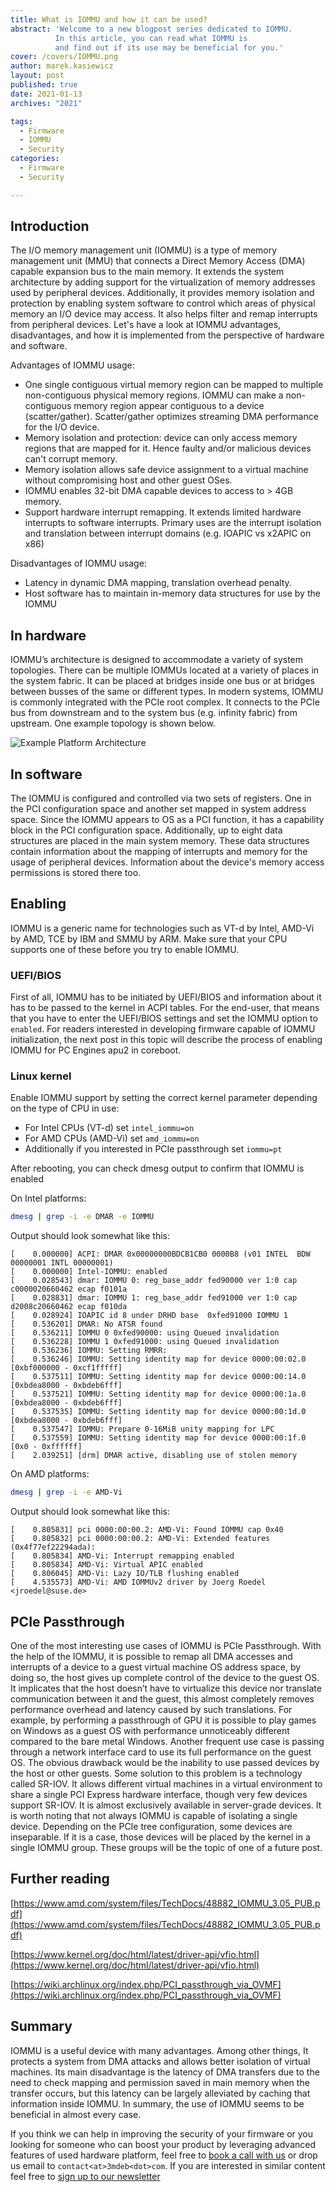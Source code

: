 ```yaml
---
title: What is IOMMU and how it can be used?
abstract: 'Welcome to a new blogpost series dedicated to IOMMU.
          In this article, you can read what IOMMU is
          and find out if its use may be beneficial for you.'
cover: /covers/IOMMU.png
author: marek.kasiewicz
layout: post
published: true
date: 2021-01-13
archives: "2021"

tags:
  - Firmware
  - IOMMU
  - Security
categories:
  - Firmware
  - Security

---
```


## Introduction

The I/O memory management unit (IOMMU) is a type of memory management unit (MMU)
that connects a Direct Memory Access (DMA) capable expansion bus to the main
memory. It extends the system architecture by adding support for the
virtualization of memory addresses used by peripheral devices. Additionally, it
provides memory isolation and protection by enabling system software to control
which areas of physical memory an I/O device may access. It also helps filter
and remap interrupts from peripheral devices. Let's have a look at IOMMU
advantages, disadvantages, and how it is implemented from the perspective of
hardware and software.

Advantages of IOMMU usage:

- One single contiguous virtual memory region can be mapped to multiple non-contiguous
physical memory regions. IOMMU can make a non-contiguous memory region appear
contiguous to a device (scatter/gather). Scatter/gather optimizes streaming DMA
performance for the I/O device.
- Memory isolation and protection: device can only access memory regions that
are mapped for it. Hence faulty and/or malicious devices can't corrupt memory.
- Memory isolation allows safe device assignment to a virtual machine without
compromising host and other guest OSes.
- IOMMU enables 32-bit DMA capable devices to access to > 4GB memory.
- Support hardware interrupt remapping. It extends limited hardware interrupts
to software interrupts. Primary uses are the interrupt isolation and translation
between interrupt domains (e.g. IOAPIC vs x2APIC on x86)

Disadvantages of IOMMU usage:

- Latency in dynamic DMA mapping, translation overhead penalty.
- Host software has to maintain in-memory data structures for use by the IOMMU

## In hardware

IOMMU’s architecture is designed to accommodate a variety of system topologies.
There can be multiple IOMMUs located at a variety of places in the system
fabric. It can be placed at bridges inside one bus or at bridges between busses
of the same or different types. In modern systems, IOMMU is commonly integrated
with the PCIe root complex. It connects to the PCIe bus from downstream and to
the system bus (e.g. infinity fabric) from upstream. One example topology is
shown below.

![Example Platform Architecture](/img/iommu.png) 

## In software

The IOMMU is configured and controlled via two sets of registers. One in the PCI
configuration space and another set mapped in system address space. Since the
IOMMU appears to OS as a PCI function, it has a capability block in the PCI
configuration space. Additionally, up to eight data structures are placed in the
main system memory. These data structures contain information about the mapping
of interrupts and memory for the usage of peripheral devices. Information about
the device's memory access permissions is stored there too.

## Enabling

IOMMU is a generic name for technologies such as VT-d by Intel, AMD-Vi by AMD, TCE
by IBM and SMMU by ARM. Make sure that your CPU supports one of these before you
try to enable IOMMU.

### UEFI/BIOS

First of all, IOMMU has to be initiated by UEFI/BIOS and information about it
has to be passed to the kernel in ACPI tables. For the end-user, that means that
you have to enter the UEFI/BIOS settings and set the IOMMU option to `enabled`.
For readers interested in developing firmware capable of IOMMU initialization,
the next post in this topic will describe the process of enabling IOMMU for PC
Engines apu2 in coreboot.

### Linux kernel

Enable IOMMU support by setting the correct kernel parameter depending on the
type of CPU in use:

- For Intel CPUs (VT-d) set `intel_iommu=on`
- For AMD CPUs (AMD-Vi) set `amd_iommu=on`
- Additionally if you interested in PCIe passthrough set `iommu=pt`

After rebooting, you can check dmesg output to confirm that IOMMU is enabled

On Intel platforms:
```sh
dmesg | grep -i -e DMAR -e IOMMU
```
Output should look somewhat like this:
```
[    0.000000] ACPI: DMAR 0x00000000BDCB1CB0 0000B8 (v01 INTEL  BDW      00000001 INTL 00000001)
[    0.000000] Intel-IOMMU: enabled
[    0.028543] dmar: IOMMU 0: reg_base_addr fed90000 ver 1:0 cap c0000020660462 ecap f0101a
[    0.028831] dmar: IOMMU 1: reg_base_addr fed91000 ver 1:0 cap d2008c20660462 ecap f010da
[    0.028924] IOAPIC id 8 under DRHD base  0xfed91000 IOMMU 1
[    0.536201] DMAR: No ATSR found
[    0.536211] IOMMU 0 0xfed90000: using Queued invalidation
[    0.536228] IOMMU 1 0xfed91000: using Queued invalidation
[    0.536236] IOMMU: Setting RMRR:
[    0.536246] IOMMU: Setting identity map for device 0000:00:02.0 [0xbf000000 - 0xcf1fffff]
[    0.537511] IOMMU: Setting identity map for device 0000:00:14.0 [0xbdea8000 - 0xbdeb6fff]
[    0.537521] IOMMU: Setting identity map for device 0000:00:1a.0 [0xbdea8000 - 0xbdeb6fff]
[    0.537535] IOMMU: Setting identity map for device 0000:00:1d.0 [0xbdea8000 - 0xbdeb6fff]
[    0.537547] IOMMU: Prepare 0-16MiB unity mapping for LPC
[    0.537559] IOMMU: Setting identity map for device 0000:00:1f.0 [0x0 - 0xffffff]
[    2.039251] [drm] DMAR active, disabling use of stolen memory
```

On AMD platforms:
```sh
dmesg | grep -i -e AMD-Vi
```
Output should look somewhat like this:
```
[    0.805831] pci 0000:00:00.2: AMD-Vi: Found IOMMU cap 0x40
[    0.805832] pci 0000:00:00.2: AMD-Vi: Extended features (0x4f77ef22294ada):
[    0.805834] AMD-Vi: Interrupt remapping enabled
[    0.805834] AMD-Vi: Virtual APIC enabled
[    0.806045] AMD-Vi: Lazy IO/TLB flushing enabled
[    4.535573] AMD-Vi: AMD IOMMUv2 driver by Joerg Roedel <jroedel@suse.de>
```

## PCIe Passthrough

One of the most interesting use cases of IOMMU is PCIe Passthrough. With the
help of the IOMMU, it is possible to remap all DMA accesses and interrupts of a
device to a guest virtual machine OS address space, by doing so, the host gives
up complete control of the device to the guest OS. It implicates that the host
doesn’t have to virtualize this device nor translate communication between it
and the guest, this almost completely removes performance overhead and latency
caused by such translations. For example, by performing a passthrough of GPU it
is possible to play games on Windows as a guest OS with performance unnoticeably
different compared to the bare metal Windows. Another frequent use case is
passing through a network interface card to use its full performance on the
guest OS. The obvious drawback would be the inability to use passed devices by
the host or other guests. Some solution to this problem is a technology called
SR-IOV. It allows different virtual machines in a virtual environment to share a
single PCI Express hardware interface, though very few devices support SR-IOV.
It is almost exclusively available in server-grade devices. It is worth noting
that not always IOMMU is capable of isolating a single device. Depending on the
PCIe tree configuration, some devices are inseparable. If it is a case, those
devices will be placed by the kernel in a single IOMMU group. These groups will
be the topic of one of a future post.

## Further reading

[https://www.amd.com/system/files/TechDocs/48882_IOMMU_3.05_PUB.pdf](https://www.amd.com/system/files/TechDocs/48882_IOMMU_3.05_PUB.pdf)

[https://www.kernel.org/doc/html/latest/driver-api/vfio.html](https://www.kernel.org/doc/html/latest/driver-api/vfio.html)

[https://wiki.archlinux.org/index.php/PCI_passthrough_via_OVMF](https://wiki.archlinux.org/index.php/PCI_passthrough_via_OVMF)

## Summary

IOMMU is a useful device with many advantages. Among other things, It protects a
system from DMA attacks and allows better isolation of virtual machines. Its
main disadvantage is the latency of DMA transfers due to the need to check
mapping and permission saved in main memory when the transfer occurs, but this
latency can be largely alleviated by caching that information inside IOMMU. In
summary, the use of IOMMU seems to be beneficial in almost every case.

If you think we can help in improving the security of your firmware or you
looking for someone who can boost your product by leveraging advanced features
of used hardware platform, feel free to [book a call with us](https://calendly.com/3mdeb/consulting-remote-meeting)
or drop us email to `contact<at>3mdeb<dot>com`. If you are interested in similar
content feel free to [sign up to our newsletter](http://eepurl.com/doF8GX)
